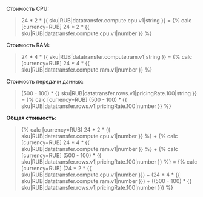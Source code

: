 Стоимость CPU:

> 24 * 2 * {{ sku|RUB|datatransfer.compute.cpu.v1|string }} = {% calc [currency=RUB] 24 * 2 * {{ sku|RUB|datatransfer.compute.cpu.v1|number }} %}

Стоимость RAM:

> 24 * 4 * {{ sku|RUB|datatransfer.compute.ram.v1|string }} = {% calc [currency=RUB] 24 * 4 * {{ sku|RUB|datatransfer.compute.ram.v1|number }} %}

Стоимость передачи данных:

> (500 - 100) * {{ sku|RUB|datatransfer.rows.v1|pricingRate.100|string }} = {% calc [currency=RUB] (500 - 100) * {{ sku|RUB|datatransfer.rows.v1|pricingRate.100|number }} %}

**Общая стоимость**:

> {% calc [currency=RUB] 24 * 2 * {{ sku|RUB|datatransfer.compute.cpu.v1|number }} %} + {% calc [currency=RUB] 24 * 4 * {{ sku|RUB|datatransfer.compute.ram.v1|number }} %} + {% calc [currency=RUB] (500 - 100) * {{ sku|RUB|datatransfer.rows.v1|pricingRate.100|number }} %} = {% calc [currency=RUB] (24 * 2 * {{ sku|RUB|datatransfer.compute.cpu.v1|number }}) + (24 * 4 * {{ sku|RUB|datatransfer.compute.ram.v1|number }}) + ((500 - 100) * {{ sku|RUB|datatransfer.rows.v1|pricingRate.100|number }}) %}
